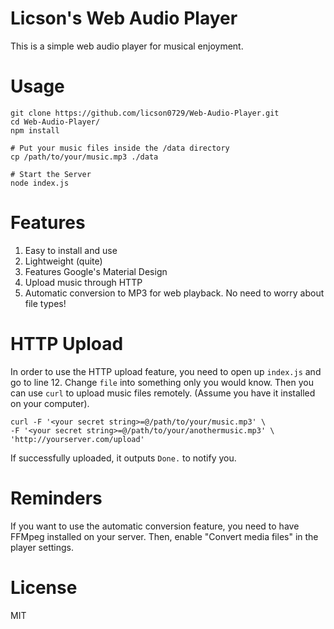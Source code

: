 Licson's Web Audio Player
==========================

This is a simple web audio player for musical enjoyment.

Usage
==========================

	git clone https://github.com/licson0729/Web-Audio-Player.git
	cd Web-Audio-Player/
	npm install

	# Put your music files inside the /data directory
	cp /path/to/your/music.mp3 ./data

	# Start the Server
	node index.js

Features
==========================

1. Easy to install and use
2. Lightweight (quite)
3. Features Google's Material Design
4. Upload music through HTTP
5. Automatic conversion to MP3 for web playback. No need to worry about file types!

HTTP Upload
==========================

In order to use the HTTP upload feature, you need to open up `index.js` and go to line 12. Change `file` into something only you would know. Then you can use `curl` to upload music files remotely. (Assume you have it installed on your computer).

	curl -F '<your secret string>=@/path/to/your/music.mp3' \
	-F '<your secret string>=@/path/to/your/anothermusic.mp3' \
	'http://yourserver.com/upload'

If successfully uploaded, it outputs `Done.` to notify you.

Reminders
==========================

If you want to use the automatic conversion feature, you need to have FFMpeg installed on your server. Then, enable "Convert media files" in the player settings.

License
==========================

MIT